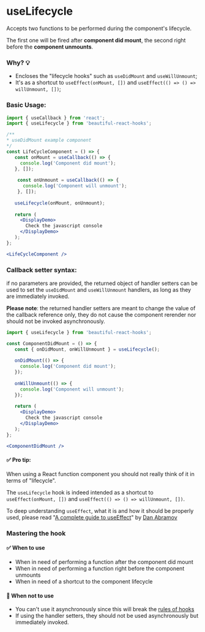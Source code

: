# useLifecycle

Accepts two functions to be performed during the component's lifecycle.
 
The first one will be fired after **component did mount**, the second right before the **component unmounts**.

### Why? 💡

- Encloses the "lifecycle hooks" such as `useDidMount` and `useWillUnmount`;
- It's as a shortcut to `useEffect(onMount, [])` and `useEffect(() => () => willUnmount, [])`;


### Basic Usage:

```jsx harmony
import { useCallback } from 'react';
import { useLifecycle } from 'beautiful-react-hooks'; 

/**
* useDidMount example component
*/
const LifeCycleComponent = () => {   
   const onMount = useCallback(() => {
     console.log('Component did mount');
   }, []);
   
    const onUnmount = useCallback(() => {
      console.log('Component will unmount');
    }, []);
   
   useLifecycle(onMount, onUnmount); 
      
   return (
     <DisplayDemo>
       Check the javascript console
     </DisplayDemo>
   );
};

<LifeCycleComponent />
```

### Callback setter syntax:

if no parameters are provided, the returned object of handler setters can be used to 
set the `useDidMount` and `useWillUnmount` handlers, as long as they are immediately invoked.

**Please note**: the returned handler setters are meant to change the value of the callback reference only, they do not 
cause the component rerender nor should not be invoked asynchronously.

```jsx harmony
import { useLifecycle } from 'beautiful-react-hooks'; 

const ComponentDidMount = () => {
   const { onDidMount, onWillUnmount } = useLifecycle(); 
   
   onDidMount(() => {
     console.log('Component did mount');
   });
   
   onWillUnmount(() => {
     console.log('Component will unmount');
   });
      
   return (
     <DisplayDemo>
       Check the javascript console
     </DisplayDemo>
   );
};

<ComponentDidMount />
```

#### ✅ Pro tip:

When using a React function component you should not really think of it in terms of "lifecycle".

The `useLifecycle` hook is indeed intended as a shortcut to  `useEffect(onMount, [])` and 
`useEffect(() => () => willUnmount, [])`.

To deep understanding `useEffect`, what it is and how it should be properly used, please read
"[A complete guide to useEffect](https://overreacted.io/a-complete-guide-to-useeffect/)"
by [Dan Abramov](https://twitter.com/dan_abramov)

### Mastering the hook

#### ✅ When to use
 
- When in need of performing a function after the component did mount
- When in need of performing a function right before the component unmounts
- When in need of a shortcut to the component lifecycle

#### 🛑 When not to use

- You can't use it asynchronously since this will break the [rules of hooks](https://reactjs.org/docs/hooks-rules.html)
- If using the handler setters, they should not be used asynchronously but immediately invoked.
